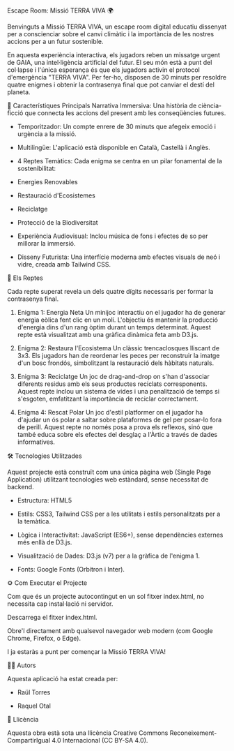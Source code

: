 Escape Room: Missió TERRA VIVA 🌍

Benvinguts a Missió TERRA VIVA, un escape room digital educatiu dissenyat per a conscienciar sobre el canvi climàtic i la importància de les nostres accions per a un futur sostenible.

En aquesta experiència interactiva, els jugadors reben un missatge urgent de GAIA, una intel·ligència artificial del futur. El seu món està a punt del col·lapse i l'única esperança és que els jugadors activin el protocol d'emergència "TERRA VIVA". Per fer-ho, disposen de 30 minuts per resoldre quatre enigmes i obtenir la contrasenya final que pot canviar el destí del planeta.

🚀 Característiques Principals
Narrativa Immersiva: Una història de ciència-ficció que connecta les accions del present amb les conseqüències futures.

- Temporitzador: Un compte enrere de 30 minuts que afegeix emoció i urgència a la missió.

- Multilingüe: L'aplicació està disponible en Català, Castellà i Anglès.

- 4 Reptes Temàtics: Cada enigma se centra en un pilar fonamental de la sostenibilitat:

- Energies Renovables

- Restauració d'Ecosistemes

- Reciclatge

- Protecció de la Biodiversitat

- Experiència Audiovisual: Inclou música de fons i efectes de so per millorar la immersió.

- Disseny Futurista: Una interfície moderna amb efectes visuals de neó i vidre, creada amb Tailwind CSS.


🧩 Els Reptes

Cada repte superat revela un dels quatre dígits necessaris per formar la contrasenya final.

1. Enigma 1: Energia Neta
Un minijoc interactiu on el jugador ha de generar energia eòlica fent clic en un molí. L'objectiu és mantenir la producció d'energia dins d'un rang òptim durant un temps determinat. Aquest repte està visualitzat amb una gràfica dinàmica feta amb D3.js.

2. Enigma 2: Restaura l'Ecosistema
Un clàssic trencaclosques lliscant de 3x3. Els jugadors han de reordenar les peces per reconstruir la imatge d'un bosc frondós, simbolitzant la restauració dels hàbitats naturals.

3. Enigma 3: Reciclatge
Un joc de drag-and-drop on s'han d'associar diferents residus amb els seus productes reciclats corresponents. Aquest repte inclou un sistema de vides i una penalització de temps si s'esgoten, emfatitzant la importància de reciclar correctament.

4. Enigma 4: Rescat Polar
Un joc d'estil platformer on el jugador ha d'ajudar un ós polar a saltar sobre plataformes de gel per posar-lo fora de perill. Aquest repte no només posa a prova els reflexos, sinó que també educa sobre els efectes del desglaç a l'Àrtic a través de dades informatives.


🛠️ Tecnologies Utilitzades

Aquest projecte està construït com una única pàgina web (Single Page Application) utilitzant tecnologies web estàndard, sense necessitat de backend.

- Estructura: HTML5

- Estils: CSS3, Tailwind CSS per a les utilitats i estils personalitzats per a la temàtica.

- Lògica i Interactivitat: JavaScript (ES6+), sense dependències externes més enllà de D3.js.

- Visualització de Dades: D3.js (v7) per a la gràfica de l'enigma 1.

- Fonts: Google Fonts (Orbitron i Inter).


⚙️ Com Executar el Projecte

Com que és un projecte autocontingut en un sol fitxer index.html, no necessita cap instal·lació ni servidor.

Descarrega el fitxer index.html.

Obre'l directament amb qualsevol navegador web modern (com Google Chrome, Firefox, o Edge).

I ja estaràs a punt per començar la Missió TERRA VIVA!


👨‍💻 Autors

Aquesta aplicació ha estat creada per:

- Raül Torres

- Raquel Otal


📜 Llicència

Aquesta obra està sota una llicència Creative Commons Reconeixement-CompartirIgual 4.0 Internacional (CC BY-SA 4.0).
